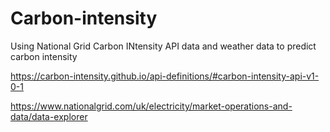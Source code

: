 # Carbon-intensity

Using National Grid Carbon INtensity API data and weather data to predict carbon intensity

https://carbon-intensity.github.io/api-definitions/#carbon-intensity-api-v1-0-1

https://www.nationalgrid.com/uk/electricity/market-operations-and-data/data-explorer


